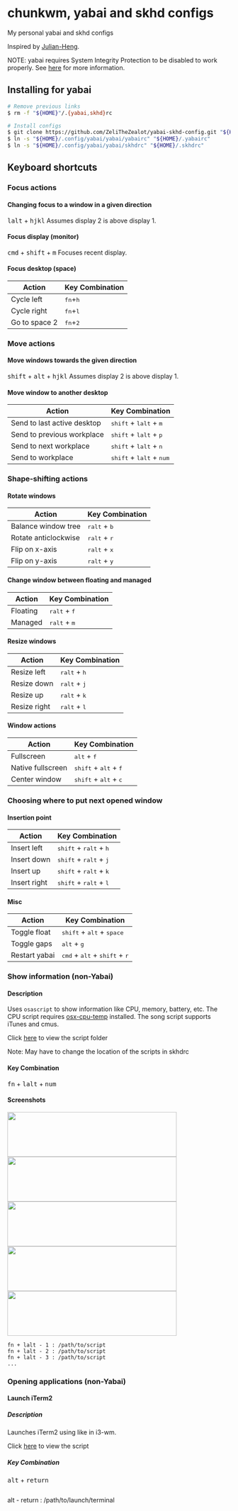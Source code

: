 # chunkwm, yabai and skhd configs
My personal yabai and skhd configs

Inspired by [Julian-Heng](https://github.com/Julian-Heng/chunkwm-yabai-config).

NOTE: yabai requires System Integrity Protection to be disabled to work properly. See [here](https://github.com/koekeishiya/yabai/wiki/Disabling-System-Integrity-Protection) for more information.


## Installing for yabai
```sh
# Remove previous links
$ rm -f "${HOME}"/.{yabai,skhd}rc

# Install configs
$ git clone https://github.com/ZeliTheZealot/yabai-skhd-config.git "${HOME}"/.config/yabai
$ ln -s "${HOME}/.config/yabai/yabai/yabairc" "${HOME}/.yabairc"
$ ln -s "${HOME}/.config/yabai/yabai/skhdrc" "${HOME}/.skhdrc"
```

## Keyboard shortcuts
### Focus actions
#### Changing focus to a window in a given direction
<kbd>lalt</kbd> + <kbd>hjkl</kbd>
Assumes display 2 is above display 1.

#### Focus display (monitor)
<kbd>cmd</kbd> + <kbd>shift</kbd> + <kbd>m</kbd>
Focuses recent display.

#### Focus desktop (space)
| Action          | Key Combination           |
|-----------------|---------------------------|
| Cycle left      | <kbd>fn</kbd>+<kbd>h</kbd>|
| Cycle right     | <kbd>fn</kbd>+<kbd>l</kbd>|
| Go to space 2   | <kbd>fn</kbd>+<kbd>2</kbd>|

### Move actions

#### Move windows towards the given direction
<kbd>shift</kbd> + <kbd>alt</kbd> + <kbd>hjkl</kbd>
Assumes display 2 is above display 1.

#### Move window to another desktop

| Action                      | Key Combination                                    |
|-----------------------------|----------------------------------------------------|
| Send to last active desktop | <kbd>shift</kbd> + <kbd>lalt</kbd> + <kbd>m</kbd>   |
| Send to previous workplace  | <kbd>shift</kbd> + <kbd>lalt</kbd> + <kbd>p</kbd>   |
| Send to next workplace      | <kbd>shift</kbd> + <kbd>lalt</kbd> + <kbd>n</kbd>   |
| Send to workplace           | <kbd>shift</kbd> + <kbd>lalt</kbd> + <kbd>num</kbd> |

### Shape-shifting actions

#### Rotate windows

| Action               | Key Combination                                  |
|----------------------|--------------------------------------------------|
| Balance window tree  | <kbd>ralt</kbd> + <kbd>b</kbd>                   |
| Rotate anticlockwise | <kbd>ralt</kbd> + <kbd>r</kbd>                   |
| Flip on x-axis       | <kbd>ralt</kbd> + <kbd>x</kbd>                   |
| Flip on y-axis       | <kbd>ralt</kbd> + <kbd>y</kbd>                   |

#### Change window between floating and managed

| Action           | Key Combination                   |
|------------------|-----------------------------------|
| Floating         | <kbd>ralt</kbd> + <kbd>f</kbd>    |
| Managed          | <kbd>ralt</kbd> + <kbd>m</kbd>    |

#### Resize windows

| Action       | Key Combination                                  |
|--------------|--------------------------------------------------|
| Resize left  | <kbd>ralt</kbd> + <kbd>h</kbd> |
| Resize down  | <kbd>ralt</kbd> + <kbd>j</kbd> |
| Resize up    | <kbd>ralt</kbd> + <kbd>k</kbd> |
| Resize right | <kbd>ralt</kbd> + <kbd>l</kbd> |

#### Window actions

| Action            | Key Combination                                  |
|-------------------|--------------------------------------------------|
| Fullscreen        | <kbd>alt</kbd>  + <kbd>f</kbd>                   |
| Native fullscreen | <kbd>shift</kbd> + <kbd>alt</kbd> + <kbd>f</kbd> |
| Center window     | <kbd>shift</kbd> + <kbd>alt</kbd> + <kbd>c</kbd> |

### Choosing where to put next opened window

#### Insertion point

| Action                       | Key Combination                                                     |
|------------------------------|---------------------------------------------------------------------|
| Insert left                  | <kbd>shift</kbd> + <kbd>ralt</kbd> + <kbd>h</kbd> |
| Insert down                  | <kbd>shift</kbd> + <kbd>ralt</kbd> + <kbd>j</kbd> |
| Insert up                    | <kbd>shift</kbd> + <kbd>ralt</kbd> + <kbd>k</kbd> |
| Insert right                 | <kbd>shift</kbd> + <kbd>ralt</kbd> + <kbd>l</kbd> |

#### Misc

| Action          | Key Combination                                                     |
|-----------------|---------------------------------------------------------------------|
| Toggle float    | <kbd>shift</kbd> + <kbd>alt</kbd> + <kbd>space</kbd>                |
| Toggle gaps     | <kbd>alt</kbd> + <kbd>g</kbd>                    |
| Restart yabai   | <kbd>cmd</kbd> + <kbd>alt</kbd> + <kbd>shift</kbd> + <kbd>r</kbd> |

### Show information (non-Yabai)
#### Description
Uses `osascript` to show information like CPU, memory, battery, etc. The CPU script requires [osx-cpu-temp](https://github.com/lavoiesl/osx-cpu-temp) installed. The song script supports iTunes and cmus.

Click [here](scripts) to view the script folder

Note: May have to change the location of the scripts in skhdrc

#### Key Combination
<kbd>fn</kbd> + <kbd>lalt</kbd> + <kbd>num</kbd>

#### Screenshots
<img width="382" height="101" src="screenshots/cpu.png?raw=true"><img width="382" height="101" src="screenshots/mem.png?raw=true">
<img width="382" height="101" src="screenshots/bat.png?raw=true"><img width="382" height="101" src="screenshots/disk.png?raw=true">
<img width="382" height="101" src="screenshots/song.png?raw=true">

```
fn + lalt - 1 : /path/to/script
fn + lalt - 2 : /path/to/script
fn + lalt - 3 : /path/to/script
...
```

### Opening applications (non-Yabai)
#### Launch iTerm2
##### Description
Launches iTerm2 using like in i3-wm.

Click [here](scripts/open_iterm2.sh) to view the script

##### Key Combination
<kbd>alt</kbd> + <kbd>return</kbd>
```

```
alt - return : /path/to/launch/terminal
